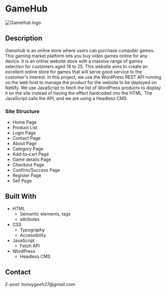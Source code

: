 # GameHub

![GameHub logo](https://i.ibb.co/7VN5kRv/gamehub-logo-bg.png)

## Description

_Gamehub_ is an online store where users can purchase computer games. This gaming market platform lets you buy video games online for any device.
It is an online website store with a massive range of games selection for customers aged 18 to 25.
This website aims to create an excellent online store for games that will serve good service to the customer's interest.
In this project, we use the WordPress REST API running on the web host to manage the product for the website to be deployed on Netlify.
We use JavaScript to fetch the list of WordPress products to display it on the site instead of having the effect hardcoded into the HTML.
The JavaScript calls the API, and we are using a Headless CMS.

### Site Structure

- Home Page
- Product List
- Login Page
- Contact Page
- About Page
- Category Page
- Add-to-cart Page
- Game details Page
- Checkout Page
- Confirm/Success Page
- Register Page
- Sell Page

## Built With

- HTML
  - Semantic elements, tags
  - attributes
- CSS
  - Typography
  - Accessibility
- JavaScript
  - Fetch API
- WordPress
  - Headless CMS

## Contact

_E-post: honeygeeh27@gmail.com_
